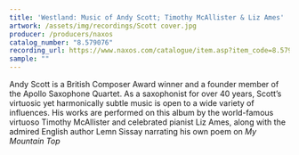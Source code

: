 ```yaml
---
title: 'Westland: Music of Andy Scott; Timothy McAllister & Liz Ames'
artwork: /assets/img/recordings/Scott cover.jpg
producer: /producers/naxos
catalog_number: "8.579076"
recording_url: https://www.naxos.com/catalogue/item.asp?item_code=8.579076
sample: ""
---
```

Andy Scott is a British Composer Award winner and a founder member of the Apollo Saxophone Quartet. As a saxophonist for over 40 years, Scott’s virtuosic yet harmonically subtle music is open to a wide variety of influences. His works are performed on this album by the world-famous virtuoso Timothy McAllister and celebrated pianist Liz Ames, along with the admired English author Lemn Sissay narrating his own poem on _My Mountain Top_